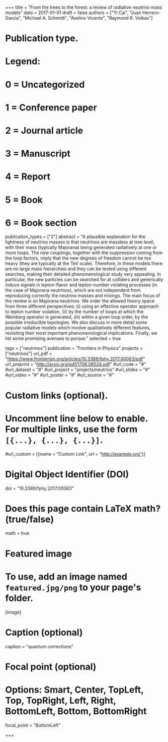 +++
title = "From the trees to the forest: a review of radiative neutrino mass models"
date = 2017-01-01
draft = false
authors = ["Yi Cai", "Juan Herrero-García", "Michael A. Schmidt", "Avelino Vicente", "Raymond R. Volkas"]

# Publication type.
# Legend:
# 0 = Uncategorized
# 1 = Conference paper
# 2 = Journal article
# 3 = Manuscript
# 4 = Report
# 5 = Book
# 6 = Book section

publication_types = ["2"]
abstract = "A plausible explanation for the lightness of neutrino masses is that neutrinos are massless at tree level, with their mass (typically Majorana) being generated radiatively at one or more loops. The new couplings, together with the suppression coming from the loop factors, imply that the new degrees of freedom cannot be too heavy (they are typically at the TeV scale). Therefore, in these models there are no large mass hierarchies and they can be tested using different searches, making their detailed phenomenological study very appealing. In particular, the new particles can be searched for at colliders and generically induce signals in lepton-flavor and lepton-number violating processes (in the case of Majorana neutrinos), which are not independent from reproducing correctly the neutrino masses and mixings. The main focus of the review is on Majorana neutrinos. We order the allowed theory space from three different perspectives: (i) using an effective operator approach to lepton number violation, (ii) by the number of loops at which the Weinberg operator is generated, (iii) within a given loop order, by the possible irreducible topologies. We also discuss in more detail some popular radiative models which involve qualitatively different features, revisiting their most important phenomenological implications. Finally, we list some promising avenues to pursue."
selected = true

tags = ["neutrinos"]
publication = "Frontiers in Physics"
projects = ["neutrinos"]
url_pdf = "https://www.frontiersin.org/articles/10.3389/fphy.2017.00063/pdf"
url_preprint = "http://arxiv.org/pdf/1706.08524.pdf"
#url_code = "#"
#url_dataset = "#"
#url_project = "projects/neutrino"
#url_slides = "#"
#url_video = "#"
#url_poster = "#"
#url_source = "#"

# Custom links (optional).
#   Uncomment line below to enable. For multiple links, use the form `[{...}, {...}, {...}]`.
#url_custom = [{name = "Custom Link", url = "http://example.org"}]

# Digital Object Identifier (DOI)
doi = "10.3389/fphy.2017.00063"

# Does this page contain LaTeX math? (true/false)
math = true

# Featured image
# To use, add an image named `featured.jpg/png` to your page's folder. 
[image]
  # Caption (optional)
  caption = "quantum corrections"

  # Focal point (optional)
  # Options: Smart, Center, TopLeft, Top, TopRight, Left, Right, BottomLeft, Bottom, BottomRight
  focal_point = "BottomLeft"

+++

